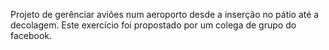 Projeto de gerênciar aviões num aeroporto desde a inserção no pátio até a decolagem.
Este exercício foi propostado por um colega de grupo do facebook.
